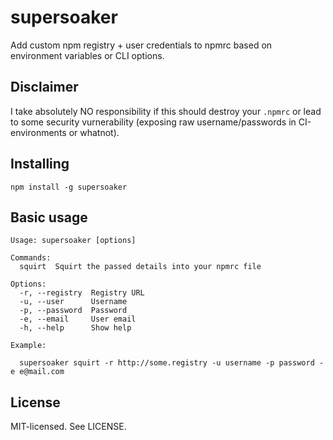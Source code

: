 # supersoaker

Add custom npm registry + user credentials to npmrc based on environment variables or CLI options.

## Disclaimer

I take absolutely NO responsibility if this should destroy your `.npmrc` or lead to some security vurnerability (exposing raw username/passwords in CI-environments or whatnot).

## Installing

```
npm install -g supersoaker
```

## Basic usage

```
Usage: supersoaker [options]

Commands:
  squirt  Squirt the passed details into your npmrc file

Options:
  -r, --registry  Registry URL
  -u, --user      Username
  -p, --password  Password
  -e, --email     User email
  -h, --help      Show help

Example:

  supersoaker squirt -r http://some.registry -u username -p password -e e@mail.com

```

## License

MIT-licensed. See LICENSE.
